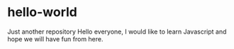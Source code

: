 # hello-world
Just another repository 
Hello everyone,
I would like to learn Javascript and hope we will have fun from here.
